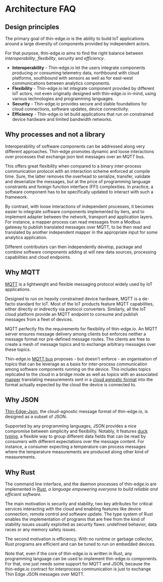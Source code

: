 # Architecture FAQ

## Design principles
The primary goal of thin-edge.io is the ability to build IoT applications
around a large diversity of components provided by independent actors.

For that purpose, thin-edge.io aims to find the right balance between *interoperability*, *flexibility*, *security* and *efficiency*.

* __Interoperability__ -
  Thin-edge.io let the users integrate components producing or consuming telemetry data,
  northbound with cloud platforms, southbound with sensors
  as well as for east-west communications between analytics components.
* __Flexibility__ -
  Thin-edge.io let integrate component provided by different IoT actors,
  not even originally designed with thin-edge.io in-mind,
  using various technologies and programming languages.
* __Security__ -
  Thin-edge.io provides secure and stable foundations for cloud connections, software updates, device connectivity.
* __Efficiency__ -
  Thin-edge.io let build applications that run on constrained device hardware and limited bandwidth networks.

## Why processes and not a library
Interoperability of software components can be addressed along very different approaches.
Thin-edge promotes dynamic and loose interactions over processes that exchange json text messages over an MQTT bus.

This offers great flexibility
when compared to a binary inter-process communication protocol with an interaction scheme enforced at compile time. 
Sure, the latter removes the overhead to serialize, transfer, validate and deserialize the messages,
but at the price of programming language constraints and foreign function interface (FFI) complexities.
In practice, a software component has to be specifically updated to interact with such a framework.

By contrast, with loose interactions of independent processes,
it becomes easier to integrate software components implemented by tiers,
and to implement adapter between the network, transport and application layers.
For instance, a mapper process can read messages from a Modbus gateway to publish translated messages over MQTT,
to be then read and translated by another independent mapper in the appropriate input for some analytics application.

Different contributors can then independently develop, package and combine software components
adding at will new data sources, processing capabilities and cloud endpoints. 

## Why MQTT

[MQTT](https://mqtt.org/) is a lightweight and flexible messaging protocol widely used by IoT applications.

Designed to run on heavily constrained device hardware, MQTT is a de-facto standard for IoT.
Most of the IoT products feature MQTT capabilities, either directly or indirectly via protocol converters.
Similarly, all the IoT cloud platform provide an MQTT endpoint to consume and publish messages from a fleet of devices.

MQTT perfectly fits the requirements for flexibility of thin-edge.io.
An MQTT server ensures message delivery among clients but enforces neither a message format nor pre-defined message routes.
The clients are free to create a mesh of message topics and to exchange arbitrary messages over these topics.

Thin-edge.io [MQTT bus](./mqtt-bus.md) proposes - but doesn't enforce - an organisation of topics
that can be leverage as a basis for inter-process communication among software components running on the device.
This includes topics replicated to the cloud in a bridge mode
as well as topics with an associated [mapper](./mapper.md) translating measurements
sent in a [cloud agnostic format](./thin-edge-json.md) into the format actually expected by the cloud the device is connected to.

## Why JSON

[Thin-Edge-Json](./thin-edge-json.md), the cloud-agnostic message format of thin-edge.io, is designed as a subset of JSON.

Supported by any programming languages, JSON provides a nice compromise between simplicity and flexibility.
Notably, it features [duck typing](https://en.wikipedia.org/wiki/Duck_typing),
a flexible way to group different data fields that can be read
by consumers with different expectations over the message content.
For instance, a consumer expecting a temperature can process messages
where the temperature measurements are produced along other kind of measurements.

## Why Rust
The command line interface, and the daemon processes of thin-edge.io are implemented in [Rust](https://www.rust-lang.org/),
*a language empowering everyone to build reliable and efficient software*.

The main motivation is security and stability, two key attributes for critical services
interacting with the cloud and enabling features like device connection, remote control and software update.
The type system of Rust enables the implementation of programs 
that are free from the kind of stability issues usually exploited as security flaws:
undefined behavior, data races or any memory safety issues.

The second motivation is efficiency.
With no runtime or garbage collector, Rust programs are efficient and can be tuned to run on embedded devices.

Note that, even if the core of thin-edge.io is written in Rust,
any programming language can be used to implement thin-edge.io components.
For that, one just needs some support for MQTT and JSON,
because the thin-edge.io contract for interprocess communication is just to exchange Thin Edge JSON messages over MQTT.
